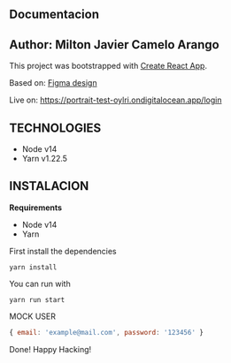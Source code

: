 ## Documentacion 
**Author**: Milton Javier Camelo Arango
---

This project was bootstrapped with [Create React App](https://github.com/facebook/create-react-app).

Based on:
[Figma design](https://www.figma.com/file/au1mAnavAczV1MmZegBvti/Challenge?node-id=0%3A1)

Live on: https://portrait-test-oylri.ondigitalocean.app/login

## TECHNOLOGIES
* Node v14
* Yarn v1.22.5

## INSTALACION
__Requirements__
* Node v14
* Yarn

First install the dependencies
``` shell script
yarn install
```

You can run with
```shell script
yarn run start
```

MOCK USER
```javascript
{ email: 'example@mail.com', password: '123456' }
```

Done! Happy Hacking!
